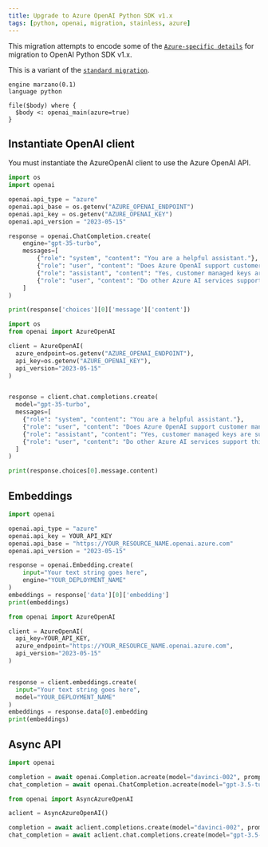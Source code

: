 ```yaml
---
title: Upgrade to Azure OpenAI Python SDK v1.x
tags: [python, openai, migration, stainless, azure]
---
```


This migration attempts to encode some of the [`Azure-specific details`](https://learn.microsoft.com/en-us/azure/ai-services/openai/how-to/migration) for migration to OpenAI Python SDK v1.x.

This is a variant of the [`standard migration`](https://github.com/getgrit/python/blob/main/.grit/patterns/openai.md).


```grit
engine marzano(0.1)
language python

file($body) where {
  $body <: openai_main(azure=true)
}
```

## Instantiate OpenAI client

You must instantiate the AzureOpenAI client to use the Azure OpenAI API.

```python
import os
import openai

openai.api_type = "azure"
openai.api_base = os.getenv("AZURE_OPENAI_ENDPOINT")
openai.api_key = os.getenv("AZURE_OPENAI_KEY")
openai.api_version = "2023-05-15"

response = openai.ChatCompletion.create(
    engine="gpt-35-turbo",
    messages=[
        {"role": "system", "content": "You are a helpful assistant."},
        {"role": "user", "content": "Does Azure OpenAI support customer managed keys?"},
        {"role": "assistant", "content": "Yes, customer managed keys are supported by Azure OpenAI."},
        {"role": "user", "content": "Do other Azure AI services support this too?"}
    ]
)

print(response['choices'][0]['message']['content'])
```

```python
import os
from openai import AzureOpenAI

client = AzureOpenAI(
  azure_endpoint=os.getenv("AZURE_OPENAI_ENDPOINT"),
  api_key=os.getenv("AZURE_OPENAI_KEY"),
  api_version="2023-05-15"
)


response = client.chat.completions.create(
  model="gpt-35-turbo",
  messages=[
    {"role": "system", "content": "You are a helpful assistant."},
    {"role": "user", "content": "Does Azure OpenAI support customer managed keys?"},
    {"role": "assistant", "content": "Yes, customer managed keys are supported by Azure OpenAI."},
    {"role": "user", "content": "Do other Azure AI services support this too?"}
  ]
)

print(response.choices[0].message.content)
```

## Embeddings

```python
import openai

openai.api_type = "azure"
openai.api_key = YOUR_API_KEY
openai.api_base = "https://YOUR_RESOURCE_NAME.openai.azure.com"
openai.api_version = "2023-05-15"

response = openai.Embedding.create(
    input="Your text string goes here",
    engine="YOUR_DEPLOYMENT_NAME"
)
embeddings = response['data'][0]['embedding']
print(embeddings)
```

```python
from openai import AzureOpenAI

client = AzureOpenAI(
  api_key=YOUR_API_KEY,
  azure_endpoint="https://YOUR_RESOURCE_NAME.openai.azure.com",
  api_version="2023-05-15"
)


response = client.embeddings.create(
  input="Your text string goes here",
  model="YOUR_DEPLOYMENT_NAME"
)
embeddings = response.data[0].embedding
print(embeddings)
```

## Async API

```python
import openai

completion = await openai.Completion.acreate(model="davinci-002", prompt="Hello world")
chat_completion = await openai.ChatCompletion.acreate(model="gpt-3.5-turbo", messages=[{"role": "user", "content": "Hello world"}])
```

```python
from openai import AsyncAzureOpenAI

aclient = AsyncAzureOpenAI()

completion = await aclient.completions.create(model="davinci-002", prompt="Hello world")
chat_completion = await aclient.chat.completions.create(model="gpt-3.5-turbo", messages=[{"role": "user", "content": "Hello world"}])
```
